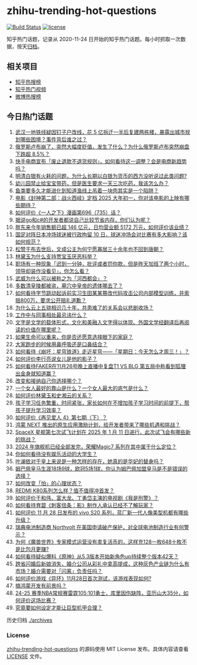 # zhihu-trending-hot-questions

[![Build Status](https://github.com/justjavac/zhihu-trending-hot-questions/workflows/ci/badge.svg?branch=master)](https://github.com/justjavac/zhihu-trending-hot-questions/actions)
[![license](https://img.shields.io/github/license/justjavac/zhihu-trending-hot-questions)](https://github.com/justjavac/zhihu-trending-hot-questions/blob/master/LICENSE)

知乎热门话题，记录从 2020-11-24
日开始的知乎热门话题。每小时抓取一次数据，按天[归档](./archives)。

## 相关项目

- [知乎热搜榜](https://github.com/justjavac/zhihu-trending-top-search)
- [知乎热门视频](https://github.com/justjavac/zhihu-trending-hot-video)
- [微博热搜榜](https://github.com/justjavac/weibo-trending-hot-search)

## 今日热门话题

<!-- BEGIN -->
<!-- 最后更新时间 Fri Nov 29 2024 04:22:27 GMT+0800 (China Standard Time) -->

1. [武汉一地铁线疑因钉子户改线，花 5 亿拆迁一半后复建两栋楼，暴露出城市规划哪些困境？事件背后谁之过？](https://www.zhihu.com/question/5213630146)
1. [俄罗斯卢布崩了，突然大幅度贬值，发生了什么？为什么俄罗斯卢布突然崩盘下跌超 8.5%？](https://www.zhihu.com/question/5399574440)
1. [快手电商宣布「废止退款不退货规则」，如何看待这一调整？会是电商新趋势吗？](https://www.zhihu.com/question/5381491704)
1. [明清白银有火耗的问题，为什么长期以白银为货币的西方没听说过此类问题?](https://www.zhihu.com/question/4987054695)
1. [幼儿园禁止给宝宝带药，但是医生要求一天三次吃药，我该怎么办？](https://www.zhihu.com/question/5050535506)
1. [鱼类要多久才能进化到知道渔线上吊着一块肉其实是一个陷阱？](https://www.zhihu.com/question/67974560)
1. [电影《封神第二部：战火西岐》定档 2025 大年初一，你对该电影的上映有哪些期待？](https://www.zhihu.com/question/2427851833)
1. [如何评价《一人之下》漫画第696（735）话？](https://www.zhihu.com/question/5414254035)
1. [据说go和c#的开发者都说自己比较节省内存，你们认为呢？](https://www.zhihu.com/question/665797328)
1. [胖东来今年销售额已超 146 亿元，日均营业额 5172 万元，如何评价该业绩？](https://www.zhihu.com/question/5285544865)
1. [国足对阵日本冲场球迷被行政拘留 10 日，球迷冲场会对比赛有多大影响？该如何规范？](https://www.zhihu.com/question/5377442324)
1. [松赞干布去世后，文成公主为何宁愿寡居三十余年也不回到唐朝？](https://www.zhihu.com/question/426645433)
1. [林黛玉为什么支持贾宝玉厌恶科举？](https://www.zhihu.com/question/3693175173)
1. [职场有一种现象「迟到一分钟，批评或者罚你款，但是昨天加班了两个小时，领导却装作没看见」，你怎么看？](https://www.zhihu.com/question/5193168712)
1. [武威为什么可以被称之为「河西都会」？](https://www.zhihu.com/question/3376230944)
1. [多数清皇陵都被盗，墓穴中皇帝的遗体哪去了？](https://www.zhihu.com/question/20908975)
1. [如何看待字节跳动起诉前实习生田某某篡改代码攻击公司内部模型训练，并索赔800万，要求公开赔礼道歉？](https://www.zhihu.com/question/5308895035)
1. [为什么云上五骁相识几十年，共患难了的关系会以悲剧收场？](https://www.zhihu.com/question/654946756)
1. [工作中与同事相处最忌讳什么？](https://www.zhihu.com/question/2339679360)
1. [文字是文学的载体形式，文化和美融入文字得以体现。外国文学经翻译后再阅读的价值在哪里呢？](https://www.zhihu.com/question/4184643705)
1. [如果生命可以重来，你是否还愿意选择眼下的家庭？](https://www.zhihu.com/question/5320180915)
1. [大家跑步的时候用鼻呼吸还是口鼻结合？](https://www.zhihu.com/question/4712765665)
1. [如何看待《崩坏：星穹铁道》走近星穹——「星期日：今天怎么才周三！」？](https://www.zhihu.com/question/5270510902)
1. [如何评价李行亮说女儿是他的影子？](https://www.zhihu.com/question/5369226567)
1. [如何看待FAKER在11月26号晚上直播中复盘T1 VS BLG 第五局中称看到狐狸出金身就知道赢？](https://www.zhihu.com/question/5284631020)
1. [改变和接纳自己你选择哪个？](https://www.zhihu.com/question/5290437318)
1. [一个女人最好的靠山是什么？一个女人最大的底气是什么？](https://www.zhihu.com/question/725444427)
1. [如何评价林黛玉和史湘云的关系？](https://www.zhihu.com/question/4624005855)
1. [孩子学习任务繁重，时间紧张，家长如何在不增加孩子学习时间的前提下，帮孩子提升学习效率？](https://www.zhihu.com/question/4983590445)
1. [如何评价《再见爱人 4》第七期（下）？](https://www.zhihu.com/question/5381701030)
1. [鸿蒙 NEXT 推出的原生应用激励计划，给开发者带来了哪些机遇和挑战？](https://www.zhihu.com/question/5298182306)
1. [SpaceX 星舰第七次试飞计划在 2025 年 1 月 11 日进行，此次试飞会有哪些新的挑战？](https://www.zhihu.com/question/5170117641)
1. [2024 年旗舰机已经全部发完，荣耀Magic7 系列在其中属于什么定位？](https://www.zhihu.com/question/5362011263)
1. [你如何看待没有娱乐活动的大学生？](https://www.zhihu.com/question/5320376710)
1. [叶澜依对于皇上来说是一种怎样的存在，她真的是华妃的替身吗？](https://www.zhihu.com/question/381093961)
1. [姆巴佩皇马生涯18场9球，欧冠5场1球，你认为姆巴佩加盟皇马是不是错误的选择？](https://www.zhihu.com/question/5349179479)
1. [如何改变「怕」的心理状态？](https://www.zhihu.com/question/4709097232)
1. [REDMI K80系列怎么样？值不值得冲首发？](https://www.zhihu.com/question/5252820314)
1. [如何评价于和伟、富大龙、丁勇岱主演的电视剧《我是刑警》？](https://www.zhihu.com/question/4495414335)
1. [如何看待育碧《刺客信条：影》制作人承认已经不了解玩家？](https://www.zhihu.com/question/5168451999)
1. [如何评价 11 月 28 日发布的 vivo S20 系列，蓝厂新一代人像美型机都有哪些升级？](https://www.zhihu.com/question/5383269946)
1. [瑞典电池制造商 Northvolt 在美国申请破产保护，对全球电池制造行业有何警示？](https://www.zhihu.com/question/4830414541)
1. [为何《魔兽世界》专家模式运营没有卖复活币的，这样充128一枚648十枚不是比包月更赚?](https://www.zhihu.com/question/5179298752)
1. [如何看待疑似爆料《原神》从5.3版本开始新角色up持续整个版本42天？](https://www.zhihu.com/question/5357102498)
1. [跨省闪婚后新娘消失，婚介公司从彩礼中拿高提成，这种灰色产业链为什么有市场？婚介需要对「闪离」负责任吗？](https://www.zhihu.com/question/5097885749)
1. [如何评价游戏《异环》11月28日首次测试，该游戏表现如何?](https://www.zhihu.com/question/5365441064)
1. [搞鸿蒙开发有前景吗？](https://www.zhihu.com/question/1781590918)
1. [24-25 赛季NBA常规赛雷霆105:101勇士，库里因伤缺阵，亚历山大35分，如何评价这场比赛？](https://www.zhihu.com/question/5366621323)
1. [究竟要如何设定才能让巨型机甲合理？](https://www.zhihu.com/question/5285166719)

<!-- END -->

历史归档 [./archives](./archives)

### License

[zhihu-trending-hot-questions](https://github.com/justjavac/zhihu-trending-hot-questions)
的源码使用 MIT License 发布。具体内容请查看 [LICENSE](./LICENSE) 文件。
